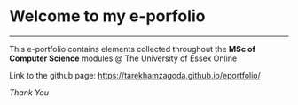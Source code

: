 # Welcome to my e-porfolio
___
This e-portfolio contains elements collected throughout the **MSc of Computer Science** modules @ The University of Essex Online 


Link to the github page:
	https://tarekhamzagoda.github.io/eportfolio/
	
	
*Thank You*
